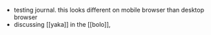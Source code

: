 - testing journal. this looks different on mobile browser than desktop browser
- discussing [[yaka]] in the [[bolo]],